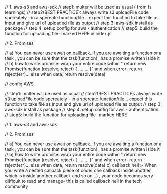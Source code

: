 // 1. aws-s3 and aws-sdk // step1: multer will be used as usual ( from fs learnings) // step2(BEST PRACTICE): always write s3 uploadFile code spereately - in a spereate function/file... expect this function to take file as input and give url of uploaded file as output // step 3: aws-sdk install as package // step 4: setup config for aws - authentication // step5: build the function for uploading file- marked HERE in index.js

// 2. Promises

// a) You can never use await on callback..if you are awaiting a function or a task , you can be sure that the task(function)_ has a promise written iside it // b) how to write promise: wrap your entire code within " return new Promise(function (resolve, reject) { ........ }" and when error- return reject(err)... else when data, return resolve(data)

// config AWS

// step1: multer will be used as usual // step2(BEST PRACTICE): always write s3 uploadFile code spereately - in a spereate function/file... expect this function to take file as input and give url of uploaded file as output // step 3: aws-sdk install as package // step 4: setup config for aws - authentication // step5: build the function for uploading file- marked HERE

// 1. aws-s3 and aws-sdk

// 2. Promises

  // a) You can never use await on callback..if you are awaiting a function or a task , you can be sure that the task(function)_ has a promise written iside it
  // b) how to write promise:  wrap your entire code within " return new Promise(function (resolve, reject) { ........   }"  and when error- return reject(err)... else when data, return resolve(data)
  c) call back hell :- When you write a nested callback piece of code( one callback inside another, which is inside another callback and so on...) , your code becomes very difficult to read and manage- this is called callback hell in the tech community

